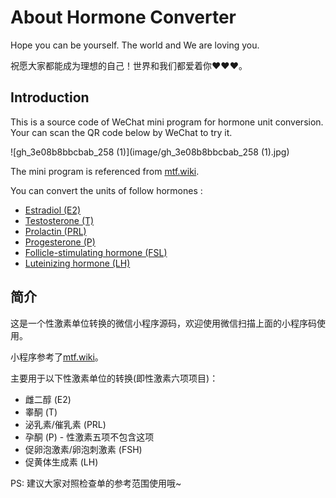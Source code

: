 # About Hormone Converter

Hope you can be yourself. The world and We are loving you.

祝愿大家都能成为理想的自己！世界和我们都爱着你❤❤❤。

## Introduction

This is a source code of WeChat mini program for hormone unit conversion. Your can scan the QR code below by WeChat to try it.

![gh_3e08b8bbcbab_258 (1)](image/gh_3e08b8bbcbab_258 (1).jpg)

The mini program is referenced from [mtf.wiki](https://mtf.wiki/zh-cn/converter/).

You can convert the units of follow hormones :

- [Estradiol (E2)](https://en.wikipedia.org/wiki/Estradiol)
- [Testosterone (T)](https://en.wikipedia.org/wiki/Testosterone)
- [Prolactin (PRL)](https://en.wikipedia.org/wiki/Prolactin)
- [Progesterone (P)](https://en.wikipedia.org/wiki/Progesterone)
- [Follicle-stimulating hormone (FSL)](https://en.wikipedia.org/wiki/Follicle-stimulating_hormone)
- [Luteinizing hormone (LH)](https://en.wikipedia.org/wiki/Luteinizing_hormone)

## 简介

这是一个性激素单位转换的微信小程序源码，欢迎使用微信扫描上面的小程序码使用。

小程序参考了[mtf.wiki](https://mtf.wiki/zh-cn/converter/)。

主要用于以下性激素单位的转换(即性激素六项项目)：

- 雌二醇 (E2)
- 睾酮 (T)
- 泌乳素/催乳素 (PRL)
- 孕酮 (P) - 性激素五项不包含这项
- 促卵泡激素/卵泡刺激素 (FSH)
- 促黄体生成素 (LH)

PS: 建议大家对照检查单的参考范围使用哦~
